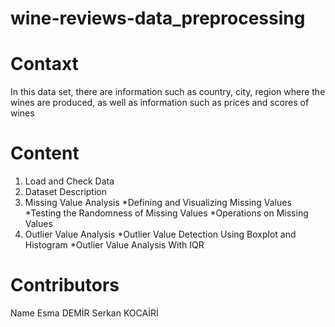 # wine-reviews-data_preprocessing

# Contaxt
  In this data set, there are information such as country, city, region where the wines are produced, as well as information such as prices and scores of wines
  
# Content
  1. Load and Check Data
  2. Dataset Description
  3. Missing Value Analysis
      *Defining and Visualizing Missing Values
      *Testing the Randomness of Missing Values
      *Operations on Missing Values
  4. Outlier Value Analysis
      *Outlier Value Detection Using Boxplot and Histogram
      *Outlier Value Analysis With IQR
      
 # Contributors
 Name
  Esma DEMİR
  Serkan KOCAİRİ
